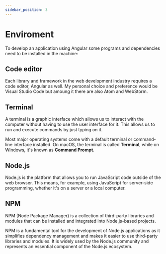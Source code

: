 ```yaml
---
sidebar_position: 3
---
```


# Enviroment

To develop an application using Angular some programs and dependencies need to be installed in the machine:

## Code editor

Each library and framework in the web development industry requires a code editor, Angular as well.
My personal choice and preference would be Visual Studio Code but amoung it there are also Atom and WebStorm.

## Terminal

A terminal is a graphic interface which allows us to interact with the computer without having to use the user interface for it. This allows us to run and execute commands by just typing on it.

Most major operating systems come with a default terminal or command-line interface installed. On macOS, the terminal is called **Terminal**, while on Windows, it's known as **Command Prompt**.

## Node.js
Node.js is the platform that allows you to run JavaScript code outside of the web browser. This means, for example, using JavaScript for server-side programming, whether it's on a server or a local computer.

## NPM
NPM (Node Package Manager) is a collection of third-party libraries and modules that can be installed and integrated into Node.js-based projects.

NPM is a fundamental tool for the development of Node.js applications as it simplifies dependency management and makes it easier to use third-party libraries and modules. It is widely used by the Node.js community and represents an essential component of the Node.js ecosystem.